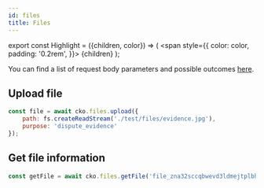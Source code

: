 ```yaml
---
id: files
title: Files
---
```


export const Highlight = ({children, color}) => (
<span
style={{
      color: color,
      padding: '0.2rem',
    }}>
{children}
</span>
);

You can find a list of request body parameters and possible outcomes [here](http://localhost:3000/#tag/Disputes/paths/~1files/post).

## Upload file

```js
const file = await cko.files.upload({
    path: fs.createReadStream('./test/files/evidence.jpg'),
    purpose: 'dispute_evidence'
});
```

## Get file information

```js
const getFile = await cko.files.getFile('file_zna32sccqbwevd3ldmejtplbhu');
```
